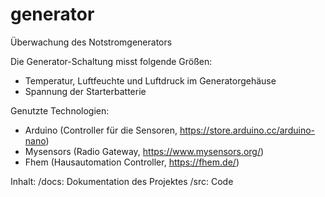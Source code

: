 # generator

Überwachung des Notstromgenerators

Die Generator-Schaltung misst folgende Größen:
- Temperatur, Luftfeuchte und Luftdruck im Generatorgehäuse
- Spannung der Starterbatterie

Genutzte Technologien:
- Arduino (Controller für die Sensoren, https://store.arduino.cc/arduino-nano)
- Mysensors (Radio Gateway, https://www.mysensors.org/)
- Fhem (Hausautomation Controller, https://fhem.de/)

Inhalt:
/docs: Dokumentation des Projektes
/src: Code
